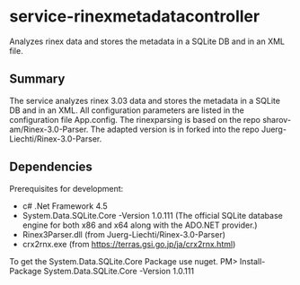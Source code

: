 # service-rinexmetadatacontroller

Analyzes rinex data and stores the metadata in a SQLite DB and in an XML file.

## Summary

The service analyzes rinex 3.03 data and stores the metadata in a SQLite DB and in an XML.
All configuration parameters are listed in the configuration file App.config.
The rinexparsing is based on the repo sharov-am/Rinex-3.0-Parser. The adapted version is in forked into the repo Juerg-Liechti/Rinex-3.0-Parser.

## Dependencies

Prerequisites for development:
  * c# .Net Framework 4.5
  * System.Data.SQLite.Core -Version 1.0.111 (The official SQLite database engine for both x86 and x64 along with the ADO.NET provider.)
  * Rinex3Parser.dll (from Juerg-Liechti/Rinex-3.0-Parser)
  * crx2rnx.exe (from https://terras.gsi.go.jp/ja/crx2rnx.html)

To get the System.Data.SQLite.Core Package use nuget. PM> Install-Package System.Data.SQLite.Core -Version 1.0.111